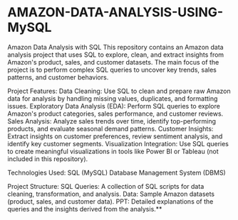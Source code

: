 # AMAZON-DATA-ANALYSIS-USING-MySQL

Amazon Data Analysis with SQL
This repository contains an Amazon data analysis project that uses SQL to explore, clean, and extract insights from Amazon's product, sales, and customer datasets. The main focus of the project is to perform complex SQL queries to uncover key trends, sales patterns, and customer behaviors.

Project Features:
Data Cleaning: Use SQL to clean and prepare raw Amazon data for analysis by handling missing values, duplicates, and formatting issues.
Exploratory Data Analysis (EDA): Perform SQL queries to explore Amazon's product categories, sales performance, and customer reviews.
Sales Analysis: Analyze sales trends over time, identify top-performing products, and evaluate seasonal demand patterns.
Customer Insights: Extract insights on customer preferences, review sentiment analysis, and identify key customer segments.
Visualization Integration: Use SQL queries to create meaningful visualizations in tools like Power BI or Tableau (not included in this repository).

Technologies Used:
SQL (MySQL)
Database Management System (DBMS)

Project Structure:
SQL Queries: A collection of SQL scripts for data cleaning, transformation, and analysis.
Data: Sample Amazon datasets (product, sales, and customer data).
PPT: Detailed explanations of the queries and the insights derived from the analysis.**
